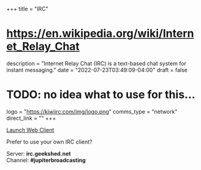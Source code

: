 +++
title = "IRC"
# https://en.wikipedia.org/wiki/Internet_Relay_Chat
description = "Internet Relay Chat (IRC) is a text-based chat system for instant messaging."
date = "2022-07-23T03:49:09-04:00"
draft = false
# TODO: no idea what to use for this...
logo = "https://kiwiirc.com/img/logo.png"
comms_type = "network"
direct_link = ""
+++

<a href="https://kiwiirc.com/nextclient/irc.geekshed.net/?nick=JBLive_?#jupiterbroadcasting" class="button is-primary">Launch Web Client</a>

<div class="card mt-5">
    <div class="card-content">
        <div class="content">
            <p class="card-header-title">Prefer to use your own IRC client?</p>
            Server: <strong>irc.geekshed.net</strong><br>
            Channel: <strong>#jupiterbroadcasting</strong>
        </div>
    </div>
</div>